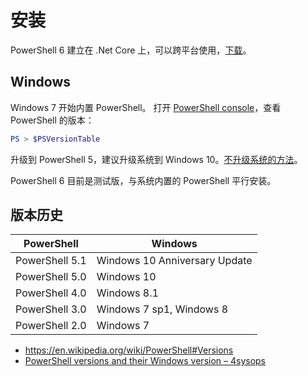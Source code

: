 # 安装

PowerShell 6 建立在 .Net Core 上，可以跨平台使用，[下载](https://github.com/PowerShell/PowerShell#get-powershell)。

## Windows

Windows 7 开始内置 PowerShell。
打开 [PowerShell console](console.md)，查看 PowerShell 的版本：

```powershell
PS > $PSVersionTable
```

升级到 PowerShell 5，建议升级系统到 Windows 10。[不升级系统的方法](https://msdn.microsoft.com/en-us/powershell/wmf/5.1/install-configure)。

PowerShell 6 目前是测试版，与系统内置的 PowerShell 平行安装。

## 版本历史

PowerShell     | Windows
----------     | -------
PowerShell 5.1 | Windows 10 Anniversary Update
PowerShell 5.0 | Windows 10
PowerShell 4.0 | Windows 8.1
PowerShell 3.0 | Windows 7 sp1, Windows 8
PowerShell 2.0 | Windows 7

- <https://en.wikipedia.org/wiki/PowerShell#Versions>
- [PowerShell versions and their Windows version – 4sysops](https://4sysops.com/archives/powershell-versions-and-their-windows-version/)
